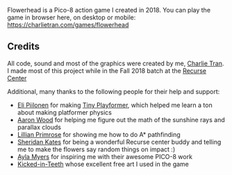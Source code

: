Flowerhead is a Pico-8 action game I created in 2018. You can play the game in browser here, on desktop or mobile: https://charlietran.com/games/flowerhead

Credits
-------
All code, sound and most of the graphics were created by me, [Charlie
Tran](https://charlietran.com). I made most of this project while in the Fall 2018 batch at the [Recurse Center](https://www.recurse.com/)

Additional, many thanks to the following people for their help and support:
* [Eli Piilonen](https://twitter.com/2darray) for making [Tiny
  Playformer](https://2darray.itch.io/tinyplatformer), which helped me learn a
  ton about making platformer physics
* [Aaron Wood](https://github.com/itscomputers) for helping me figure out the
  math of the sunshine rays and parallax clouds
* [Lillian Primrose](https://twitter.com/id_load_error) for showing me how to do
  A\* pathfinding
* [Sheridan Kates](https://github.com/sheridanvk) for being a wonderful Recurse center buddy and telling me to make the flowers say random things on impact :)
* [Ayla Myers](https://brid.gs) for inspiring me with their awesome PICO-8 work 
* [Kicked-in-Teeth](https://kicked-in-teeth.itch.io/pico-8-tiles) whose
  excellent free art I used in the game
